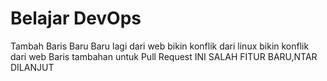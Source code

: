 # Belajar DevOps
Tambah Baris Baru
Baru lagi dari web 
bikin konflik dari linux
bikin konflik dari web
Baris tambahan untuk Pull Request
INI SALAH
FITUR BARU,NTAR DILANJUT
